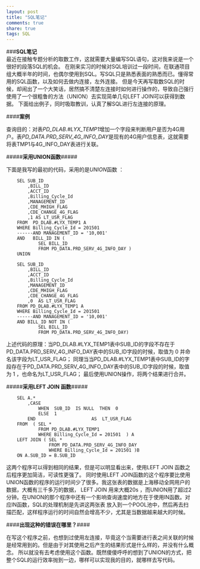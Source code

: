 ```yaml
---
layout: post
title: "SQL笔记"
comments: true
share: true
tags: SQL
---
```

###**SQL笔记**		
最近在接触专题分析的取数工作，这就需要大量编写SQL语句，这对我来说是一个很好的段落SQL的机会。
在刚来实习的时候对SQL培训过一段时间，在联通项目组大概半年的时间，也偶尔使用到SQL。写SQL只是熟悉表面的熟悉而已。懂得常用的SQL函数，以及如何去做内连接，左外连接。
但是今天再写取数SQL的时候，却闹出了一个大笑话，居然搞不清楚左连接时如何进行操作的，导致自己强行使用了一个很粗鲁的方法（UNION）去实现简单几句LEFT JOIN可以获得到数据。
下面给出例子，同时吸取教训，认真了解SQL进行左连接的原理。		

####**案例**		

查询目的：对表*PD_DLAB.#LYX_TEMP1*增加一个字段来判断用户是否为4G用户。表*PD_DATA.PRD_SERV_4G_INFO_DAY*是现有的4G用户信息表，这就需要将表TMP1与4G_INFO_DAY表进行关联。			

#####**采用UNION函数**#####		

下面是我写的最初的代码，采用的是*UNION*函数 ：							

		SEL SUB_ID 
			,BILL_ID 
			,ACCT_ID
			,Billing_Cycle_Id 
			,MANAGEMENT_ID 
			,CDE_MHIGH_FLAG 
			,CDE_CHANGE_4G_FLAG
			,1 AS LT_USR_FLAG
		FROM  PD_DLAB.#LYX_TEMP1 A
		WHERE Billing_Cycle_Id = 201501
		------AND MANAGEMENT_ID = '10,001'
		AND   BILL_ID IN (
				SEL BILL_ID 
				FROM PD_DATA.PRD_SERV_4G_INFO_DAY ) 
		UNION 
		
		SEL SUB_ID 
			,BILL_ID 
			,ACCT_ID
			,Billing_Cycle_Id 
			,MANAGEMENT_ID 
			,CDE_MHIGH_FLAG 
			,CDE_CHANGE_4G_FLAG
			,0	AS LT_USR_FLAG
		FROM PD_DLAB.#LYX_TEMP1 A
		WHERE Billing_Cycle_Id = 201501
		------AND MANAGEMENT_ID = '10,001'
		AND BILL_ID NOT IN (
				SEL BILL_ID 
				FROM PD_DATA.PRD_SERV_4G_INFO_DAY)			
				
上述代码的原理：当PD_DLAB.#LYX_TEMP1表中SUB_ID的字段不存在于PD_DATA.PRD_SERV_4G_INFO_DAY表中的SUB_ID字段的时候，取值为 0 并命名该字段为LT_USR_FLAG；
同理当当PD_DLAB.#LYX_TEMP1表中SUB_ID的字段存在于PD_DATA.PRD_SERV_4G_INFO_DAY表中的SUB_ID字段的时候，取值为 1 ，也命名为LT_USR_FLAG；
最后使用UNION操作，将两个结果进行合并。

#####**采用LEFT JOIN 函数**#####		

		SEL A.*
			,CASE  
				WHEN  SUB_ID  IS NULL  THEN  0
				ELSE  1 
			END						AS  LT_USR_FLAG
		FROM  (	SEL * 
				FROM PD_DLAB.#LYX_TEMP1
				WHERE Billing_Cycle_Id = 201501  ) A 
		LEFT JOIN (	SEL * 
					FROM PD_DATA.PRD_SERV_4G_INFO_DAY
					WHERE Billing_Cycle_Id = 201501 )B
		ON A.SUB_ID = B.SUB_ID			

这两个程序可以得到相同的结果，但是可以明显看出来，使用LEFT JOIN 函数之后程序更加简洁，可读性更强了。
同时使用LEFT JOIN函数的这个程序要比使用UNION函数的程序的运行时间少了很多。我这张表的数据是上海移动全网用户的数据，大概有三千多万的数据，
LEFT JOIN 用来大概20s ，而UNION用了超过2分钟。在UNION的那个程序中还有一个影响查询速度的地方在于使用IN函数。对应IN函数，SQL的处理机制是先讲这两张表
放入到一个POOL池中，然后再去扫描匹配，这样程序运行的时间自然会增高不少，尤其是当数据越来越大的时候。

####**出现这种的错误在哪里？**####			

在写这个程序之前，也想到过使用左连接，毕竟这个当需要进行表之间关联的时候是经常用到的。但是由于对其使用之后产生的结果形式是什么样的，并没有什么概念。
所以就没有去考虑使用这个函数。既然傻傻呼呼的想到了UNION的方式，把整个SQL的运行效率抛到一边，哪样可以实现我的目的，就哪样去写代码。







